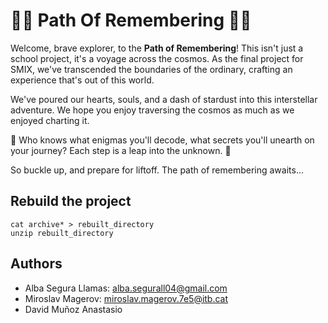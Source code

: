 # 🚀🌌 Path Of Remembering 🌌🚀

Welcome, brave explorer, to the **Path of Remembering**! This isn't just a school project, it's a voyage across the cosmos. As the final project for SMIX, we've transcended the boundaries of the ordinary, crafting an experience that's out of this world. 

We've poured our hearts, souls, and a dash of stardust into this interstellar adventure. We hope you enjoy traversing the cosmos as much as we enjoyed charting it. 

🔮 Who knows what enigmas you'll decode, what secrets you'll unearth on your journey? Each step is a leap into the unknown. 🔮

So buckle up, and prepare for liftoff. The path of remembering awaits...

## Rebuild the project
`cat archive* > rebuilt_directory`   
`unzip rebuilt_directory`

## Authors   
* Alba Segura Llamas: alba.segurall04@gmail.com
* Miroslav Magerov: miroslav.magerov.7e5@itb.cat
* David Muñoz Anastasio